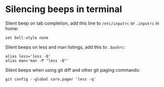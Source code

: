 # Silencing beeps in terminal

Silent beep on tab completion, add this line to `/etc/inputrc` or `.inputrc` in home:
```
set bell-style none
```

Silent beeps on less and man listings, add this to `.bashrc`:
```
alias less='less -Q'
alias man='man -P "less -Q"'
```

Silent beeps when using git diff and other git paging commands:
```
git config --global core.pager 'less -q'
```
